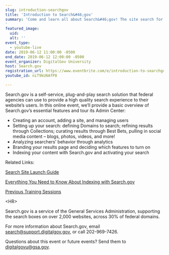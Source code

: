 ```yaml
---
slug: introduction-searchgov
title: 'Introduction to Search&#46;gov'
summary: 'Come and learn all about Search&#46;gov! The site search for federal government websites
'
featured_image: 
  uid: 
  alt: ''
event_type: 
  - youtube-live
date: 2019-06-12 11:00:00 -0500
end_date: 2019-06-12 12:00:00 -0500
event_organizer: DigitalGov University
host: Search.gov
registration_url: https://www.eventbrite.com/e/introduction-to-searchgov-registration-61646616690
youtube_id: niT9kU6AfP8

---
```


Search.gov is a self-service, plug-and-play search solution that federal agencies can use to provide a high quality search experience to their website’s users. In this online event, we’ll provide a basic overview of Search.gov’s essential features and tour its Admin Center:

- Creating an account, adding a site, and managing users 
- Setting up your search: defining Domains to search; refining results through Collections; curating results through Best Bets, pulling in social media content – blogs, photos, videos, and more! 
- Analyzing searchers’ behavior through analytics 
- Branding your results page and deciding which features to turn on 
- Indexing your content with Search.gov and activating your search 
  

Related Links:  

[Search Site Launch Guide](https://search.gov/manual/site-launch-guide.html)

[Everything You Need to Know About Indexing with Search.gov](https://search.gov/manual/indexing-with-searchgov.html)

[Previous Training Sessions](https://search.gov/manual/training.html)

  

&lt;HR&gt;

Search.gov is a service of the General Services Administration, supporting the search boxes on over 2,000 websites, across 30% of federal domains.

  

For more information about Search.gov, email [search@support.digitalgov.gov](mailto:search@support.digitalgov.gov), or call 202-969-7426. 

  
Questions about this event or future events? Send them to [digitalgovu@gsa.gov](mailto:digitalgovu@gsa.gov).
